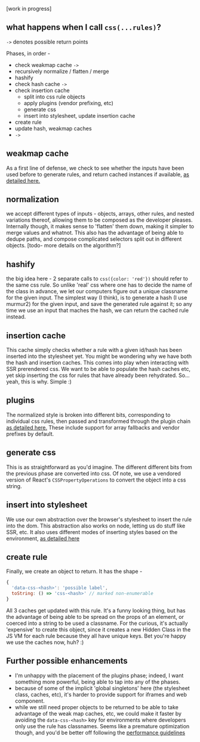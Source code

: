 [work in progress]

what happens when I call `css(...rules)`?
---

`->` denotes possible return points

Phases, in order - 

- check weakmap cache `->`
- recursively normalize / flatten / merge 
- hashify
- check hash cache `->`
- check insertion cache 
  - split into css rule objects 
  - apply plugins (vendor prefixing, etc)
  - generate css
  - insert into stylesheet, update insertion cache 
- create rule 
- update hash, weakmap caches
- `->`

weakmap cache
---

As a first line of defense, we check to see whether the inputs have been used before to generate rules, and return cached instances if available, [as detailed here.](https://github.com/threepointone/glamor/blob/master/docs/weakmaps.md)

normalization 
---

we accept different types of inputs - objects, arrays, other rules, and nested variations thereof, allowing them to be composed as the developer pleases. Internally though, it makes sense to 'flatten' them down, making it simpler to merge values and whatnot. This also has the advantage of being able to dedupe paths, and compose complicated selectors split out in different objects. [todo- more details on the algorithm?]


hashify
---

the big idea here - 2 separate calls to `css({color: 'red'})` should refer to the same css rule. So unlike 'real' css where one has to decide the name of the class in advance, we let our computers figure out a unique classname for the given input. The simplest way (I think), is to generate a hash (I use murmur2) for the given input, and save the generated rule against it; so any time we use an input that maches the hash, we can return the cached rule instead.

insertion cache 
---

This cache simply checks whether a rule with a given id/hash has been inserted into the stylesheet yet. You might be wondering why we have both the hash and insertion caches. This comes into play when interacting with SSR prerendered css. We want to be able to populate the hash caches etc, yet skip inserting the css for rules that have already been rehydrated. So... yeah, this is why. Simple :) 

plugins
---

The normalized style is broken into different bits, corresponding to individual css rules, then passed and transformed through the plugin chain [as detailed here.](https://github.com/threepointone/glamor/blob/master/docs/plugins.md) These include support for array fallbacks and vendor prefixes by default.

generate css
---

This is as straightforward as you'd imagine. The different different bits from the previous phase are converted into css. Of note, we use a vendored version of React's `CSSPropertyOperations` to convert the object into a css string. 

insert into stylesheet 
---

We use our own abstraction over the browser's stylesheet to insert the rule into the dom. This abstraction also works on node, letting us do stuff like SSR, etc. It also uses different modes of inserting styles based on the environment, 
[as detailed here](https://github.com/threepointone/glamor/blob/master/docs/stylesheet.md)

create rule 
---

Finally, we create an object to return. It has the shape - 
```jsx
{
  'data-css-<hash>': 'possible label',
  toString: () => 'css-<hash>' // marked non-enumerable 
}
```

All 3 caches get updated with this rule. It's a funny looking thing, but has the advantage of being able to be spread on the props of an element, or coerced into a string to be used a classname. For the curious, it's actually 'expensive' to create this object, since it creates a new Hidden Class in the JS VM for each rule because they all have unique keys. Bet you're happy we use the caches now, huh? :)


Further possible enhancements 
---

- I'm unhappy with the placement of the plugins phase; indeed, I want something more powerful, being able to tap into any of the phases. 
- because of some of the implicit 'global singletons' here (the stylesheet class, caches, etc), it's harder to provide support for iframes and web component. 
- while we still need proper objects to be returned to be able to take advantage of the weak map caches, etc, we could make it faster by avoiding the `data-css-<hash>` key for environments where developers only use the rule has classnames. Seems like a premature optimization though, and you'd be better off following the [performance guidelines](https://github.com/threepointone/glamor/blob/master/docs/performance.md)